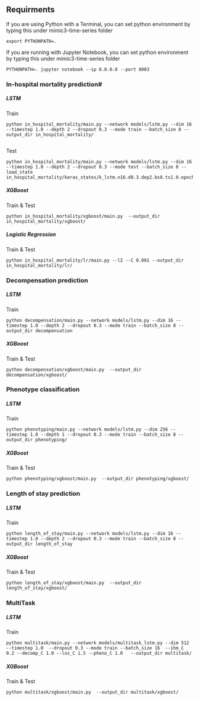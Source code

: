 

## Requirments

If you are using Python with a Terminal, you can set python environment by typing this under mimic3-time-series folder
```
export PYTHONPATH=. 
```
If you are running with Jupyter Notebook, you can set python environment by typing this under mimic3-time-series folder
```
PYTHONPATH=. jupyter notebook --ip 0.0.0.0 --port 8003
```

### In-hospital mortality prediction#

##### LSTM
Train
```
python in_hospital_mortality/main.py --network models/lstm.py --dim 16 --timestep 1.0 --depth 2 --dropout 0.3 --mode train --batch_size 8 --output_dir in_hospital_mortality/
 
```

Test
```
python in_hospital_mortality/main.py --network models/lstm.py --dim 16 --timestep 1.0 --depth 2 --dropout 0.3 --mode test --batch_size 8 --load_state in_hospital_mortality/keras_states/k_lstm.n16.d0.3.dep2.bs8.ts1.0.epoch27.test0.27868239298546116.state
```

##### XGBoost
Train & Test
```
python in_hospital_mortality/xgboost/main.py  --output_dir in_hospital_mortality/xgboost/
```

##### Logistic Regression
Train & Test
```
python in_hospital_mortality/lr/main.py --l2 --C 0.001 --output_dir in_hospital_mortality/lr/
```


### Decompensation prediction

##### LSTM
Train

```
python decompensation/main.py --network models/lstm.py --dim 16 --timestep 1.0 --depth 2 --dropout 0.3 --mode train --batch_size 8 --output_dir decompensation
```

##### XGBoost
Train & Test
```
python decompensation/xgboost/main.py  --output_dir decompensation/xgboost/
```

### Phenotype classification

##### LSTM
Train

```
python phenotyping/main.py --network models/lstm.py --dim 256 --timestep 1.0 --depth 1 --dropout 0.3 --mode train --batch_size 8 --output_dir phenotyping/
```

##### XGBoost
Train & Test
```
python phenotyping/xgboost/main.py  --output_dir phenotyping/xgboost/
```


### Length of stay prediction

##### LSTM
Train
```
python length_of_stay/main.py --network models/lstm.py --dim 16 --timestep 1.0 --depth 2 --dropout 0.3 --mode train --batch_size 8 --output_dir length_of_stay
```

##### XGBoost
Train & Test
```
python length_of_stay/xgboost/main.py  --output_dir length_of_stay/xgboost/
```


### MultiTask

##### LSTM
Train
```
python multitask/main.py --network models/multitask_lstm.py --dim 512  --timestep 1.0  --dropout 0.3 --mode train --batch_size 16  --ihm_C 0.2 --decomp_C 1.0 --los_C 1.5 --pheno_C 1.0   --output_dir multitask/
```

##### XGBoost
Train & Test
```
python multitask/xgboost/main.py  --output_dir multitask/xgboost/
```